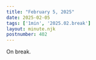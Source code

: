 ```yaml
---
title: "February 5, 2025"
date: 2025-02-05
tags: ['1min', '2025.02.break']
layout: minute.njk
postnumber: 402
---
```

On break.